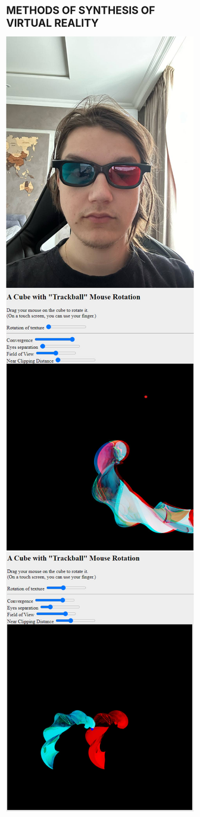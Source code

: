 # METHODS OF SYNTHESIS OF VIRTUAL REALITY
![](https://github.com/ZZdenis/METHODS-OF-SYNTHESIS-OF-VIRTUAL-REALITY/blob/PA-1/anaglyphic_glasses.jpg)
![](https://github.com/ZZdenis/METHODS-OF-SYNTHESIS-OF-VIRTUAL-REALITY/blob/PA-1/1.jpg)
![](https://github.com/ZZdenis/METHODS-OF-SYNTHESIS-OF-VIRTUAL-REALITY/blob/PA-1/2.jpg)
